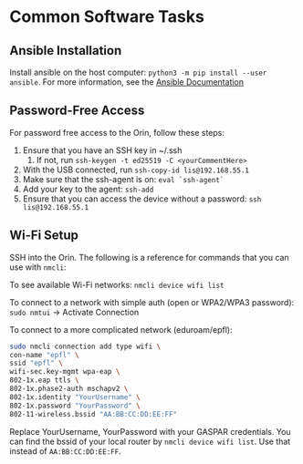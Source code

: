 # Common Software Tasks

## Ansible Installation 

Install ansible on the host computer: `python3 -m pip install --user ansible`. For more information, see the [Ansible Documentation](https://docs.ansible.com/ansible/latest/installation_guide/intro_installation.html#installing-and-upgrading-ansible-with-pip)

## Password-Free Access

For password free access to the Orin, follow these steps: 

1. Ensure that you have an SSH key in ~/.ssh
    1. If not, run `ssh-keygen -t ed25519 -C <yourCommentHere>`
2. With the USB connected, run `ssh-copy-id lis@192.168.55.1`
3. Make sure that the ssh-agent is on: ``eval `ssh-agent` `` 
4. Add your key to the agent: `ssh-add`
5. Ensure that you can access the device without a password: `ssh lis@192.168.55.1`


## Wi-Fi Setup

SSH into the Orin. The following is a reference for commands that you can use with `nmcli`: 

To see available Wi-Fi networks: `nmcli device wifi list`

To connect to a network with simple auth (open or WPA2/WPA3 password): `sudo nmtui` -> Activate Connection

To connect to a more complicated network (eduroam/epfl): 
```bash
sudo nmcli connection add type wifi \
con-name "epfl" \
ssid "epfl" \
wifi-sec.key-mgmt wpa-eap \
802-1x.eap ttls \
802-1x.phase2-auth mschapv2 \
802-1x.identity "YourUsername" \
802-1x.password "YourPassword" \
802-11-wireless.bssid "AA:BB:CC:DD:EE:FF"
```

Replace YourUsername, YourPassword with your GASPAR credentials. You can find the bssid of your local router by `nmcli device wifi list`. Use that instead of `AA:BB:CC:DD:EE:FF`.
